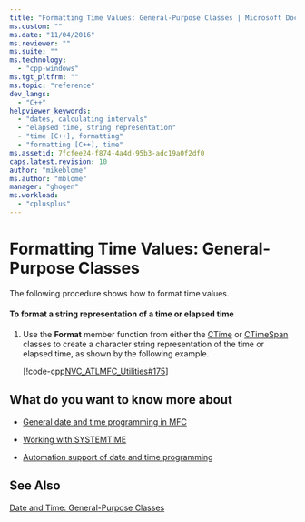 ```yaml
---
title: "Formatting Time Values: General-Purpose Classes | Microsoft Docs"
ms.custom: ""
ms.date: "11/04/2016"
ms.reviewer: ""
ms.suite: ""
ms.technology: 
  - "cpp-windows"
ms.tgt_pltfrm: ""
ms.topic: "reference"
dev_langs: 
  - "C++"
helpviewer_keywords: 
  - "dates, calculating intervals"
  - "elapsed time, string representation"
  - "time [C++], formatting"
  - "formatting [C++], time"
ms.assetid: 7fcfee24-f874-4a4d-95b3-adc19a0f2df0
caps.latest.revision: 10
author: "mikeblome"
ms.author: "mblome"
manager: "ghogen"
ms.workload: 
  - "cplusplus"
---
```

# Formatting Time Values: General-Purpose Classes
The following procedure shows how to format time values.  
  
#### To format a string representation of a time or elapsed time  
  
1.  Use the **Format** member function from either the [CTime](../atl-mfc-shared/reference/ctime-class.md) or [CTimeSpan](../atl-mfc-shared/reference/ctimespan-class.md) classes to create a character string representation of the time or elapsed time, as shown by the following example.  
  
     [!code-cpp[NVC_ATLMFC_Utilities#175](../atl-mfc-shared/codesnippet/cpp/formatting-time-values-general-purpose-classes_1.cpp)]  
  
## What do you want to know more about  
  
-   [General date and time programming in MFC](../atl-mfc-shared/date-and-time.md)  
  
-   [Working with SYSTEMTIME](../atl-mfc-shared/date-and-time-systemtime-support.md)  
  
-   [Automation support of date and time programming](../atl-mfc-shared/date-and-time-automation-support.md)  
  
## See Also  
 [Date and Time: General-Purpose Classes](../atl-mfc-shared/date-and-time-general-purpose-classes.md)

